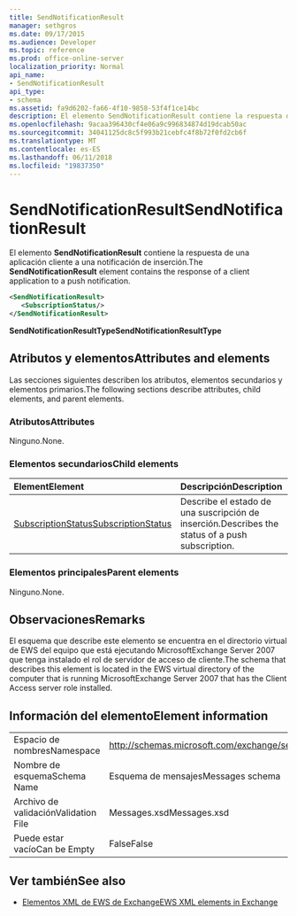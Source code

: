 ```yaml
---
title: SendNotificationResult
manager: sethgros
ms.date: 09/17/2015
ms.audience: Developer
ms.topic: reference
ms.prod: office-online-server
localization_priority: Normal
api_name:
- SendNotificationResult
api_type:
- schema
ms.assetid: fa9d6202-fa66-4f10-9858-53f4f1ce14bc
description: El elemento SendNotificationResult contiene la respuesta de una aplicación cliente a una notificación de inserción.
ms.openlocfilehash: 9acaa396430cf4e06a9c996834874d19dcab50ac
ms.sourcegitcommit: 34041125dc8c5f993b21cebfc4f8b72f0fd2cb6f
ms.translationtype: MT
ms.contentlocale: es-ES
ms.lasthandoff: 06/11/2018
ms.locfileid: "19837350"
---
```

# <a name="sendnotificationresult"></a><span data-ttu-id="29744-103">SendNotificationResult</span><span class="sxs-lookup"><span data-stu-id="29744-103">SendNotificationResult</span></span>

<span data-ttu-id="29744-104">El elemento **SendNotificationResult** contiene la respuesta de una aplicación cliente a una notificación de inserción.</span><span class="sxs-lookup"><span data-stu-id="29744-104">The **SendNotificationResult** element contains the response of a client application to a push notification.</span></span> 
  
```xml
<SendNotificationResult>
   <SubscriptionStatus/>
</SendNotificationResult>
```

 <span data-ttu-id="29744-105">**SendNotificationResultType**</span><span class="sxs-lookup"><span data-stu-id="29744-105">**SendNotificationResultType**</span></span>
## <a name="attributes-and-elements"></a><span data-ttu-id="29744-106">Atributos y elementos</span><span class="sxs-lookup"><span data-stu-id="29744-106">Attributes and elements</span></span>

<span data-ttu-id="29744-107">Las secciones siguientes describen los atributos, elementos secundarios y elementos primarios.</span><span class="sxs-lookup"><span data-stu-id="29744-107">The following sections describe attributes, child elements, and parent elements.</span></span>
  
### <a name="attributes"></a><span data-ttu-id="29744-108">Atributos</span><span class="sxs-lookup"><span data-stu-id="29744-108">Attributes</span></span>

<span data-ttu-id="29744-109">Ninguno.</span><span class="sxs-lookup"><span data-stu-id="29744-109">None.</span></span>
  
### <a name="child-elements"></a><span data-ttu-id="29744-110">Elementos secundarios</span><span class="sxs-lookup"><span data-stu-id="29744-110">Child elements</span></span>

|<span data-ttu-id="29744-111">**Element**</span><span class="sxs-lookup"><span data-stu-id="29744-111">**Element**</span></span>|<span data-ttu-id="29744-112">**Descripción**</span><span class="sxs-lookup"><span data-stu-id="29744-112">**Description**</span></span>|
|:-----|:-----|
|[<span data-ttu-id="29744-113">SubscriptionStatus</span><span class="sxs-lookup"><span data-stu-id="29744-113">SubscriptionStatus</span></span>](subscriptionstatus.md) <br/> |<span data-ttu-id="29744-114">Describe el estado de una suscripción de inserción.</span><span class="sxs-lookup"><span data-stu-id="29744-114">Describes the status of a push subscription.</span></span>  <br/> |
   
### <a name="parent-elements"></a><span data-ttu-id="29744-115">Elementos principales</span><span class="sxs-lookup"><span data-stu-id="29744-115">Parent elements</span></span>

<span data-ttu-id="29744-116">Ninguno.</span><span class="sxs-lookup"><span data-stu-id="29744-116">None.</span></span>
  
## <a name="remarks"></a><span data-ttu-id="29744-117">Observaciones</span><span class="sxs-lookup"><span data-stu-id="29744-117">Remarks</span></span>

<span data-ttu-id="29744-118">El esquema que describe este elemento se encuentra en el directorio virtual de EWS del equipo que está ejecutando MicrosoftExchange Server 2007 que tenga instalado el rol de servidor de acceso de cliente.</span><span class="sxs-lookup"><span data-stu-id="29744-118">The schema that describes this element is located in the EWS virtual directory of the computer that is running MicrosoftExchange Server 2007 that has the Client Access server role installed.</span></span>
  
## <a name="element-information"></a><span data-ttu-id="29744-119">Información del elemento</span><span class="sxs-lookup"><span data-stu-id="29744-119">Element information</span></span>

|||
|:-----|:-----|
|<span data-ttu-id="29744-120">Espacio de nombres</span><span class="sxs-lookup"><span data-stu-id="29744-120">Namespace</span></span>  <br/> |http://schemas.microsoft.com/exchange/services/2006/messages  <br/> |
|<span data-ttu-id="29744-121">Nombre de esquema</span><span class="sxs-lookup"><span data-stu-id="29744-121">Schema Name</span></span>  <br/> |<span data-ttu-id="29744-122">Esquema de mensajes</span><span class="sxs-lookup"><span data-stu-id="29744-122">Messages schema</span></span>  <br/> |
|<span data-ttu-id="29744-123">Archivo de validación</span><span class="sxs-lookup"><span data-stu-id="29744-123">Validation File</span></span>  <br/> |<span data-ttu-id="29744-124">Messages.xsd</span><span class="sxs-lookup"><span data-stu-id="29744-124">Messages.xsd</span></span>  <br/> |
|<span data-ttu-id="29744-125">Puede estar vacío</span><span class="sxs-lookup"><span data-stu-id="29744-125">Can be Empty</span></span>  <br/> |<span data-ttu-id="29744-126">False</span><span class="sxs-lookup"><span data-stu-id="29744-126">False</span></span>  <br/> |
   
## <a name="see-also"></a><span data-ttu-id="29744-127">Ver también</span><span class="sxs-lookup"><span data-stu-id="29744-127">See also</span></span>



- [<span data-ttu-id="29744-128">Elementos XML de EWS de Exchange</span><span class="sxs-lookup"><span data-stu-id="29744-128">EWS XML elements in Exchange</span></span>](ews-xml-elements-in-exchange.md)

